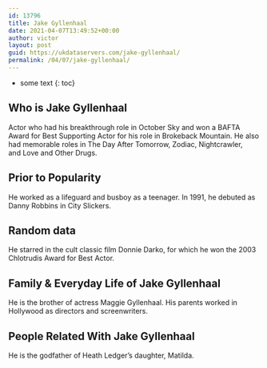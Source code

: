 ```yaml
---
id: 13796
title: Jake Gyllenhaal
date: 2021-04-07T13:49:52+00:00
author: victor
layout: post
guid: https://ukdataservers.com/jake-gyllenhaal/
permalink: /04/07/jake-gyllenhaal/
---
```


* some text
{: toc}


## Who is Jake Gyllenhaal



Actor who had his breakthrough role in October Sky and won a BAFTA Award for Best Supporting Actor for his role in Brokeback Mountain. He also had memorable roles in The Day After Tomorrow, Zodiac, Nightcrawler, and Love and Other Drugs. 

                
                
                
## Prior to Popularity



He worked as a lifeguard and busboy as a teenager. In 1991, he debuted as Danny Robbins in City Slickers. 

                
                
                
## Random data



He starred in the cult classic film Donnie Darko, for which he won the 2003 Chlotrudis Award for Best Actor. 

                
                
                
## Family & Everyday Life of Jake Gyllenhaal



He is the brother of actress Maggie Gyllenhaal. His parents worked in Hollywood as directors and screenwriters. 

                
                
                
## People Related With Jake Gyllenhaal



He is the godfather of Heath Ledger&#8217;s daughter, Matilda.  

                
              
            
          
          
          